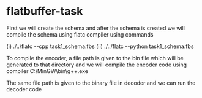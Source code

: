 # flatbuffer-task
First we will create the schema and after the schema is created we will compile the schema using flatc compiler using commands

(i) ./../flatc --cpp task1_schema.fbs
(ii) ./../flatc --python task1_schema.fbs

To compile the encoder, a file path is given to the bin file which will be generated to that directory and we will compile the encoder code using compiler 
C:\MinGW\bin\g++.exe

The same file path is given to the binary file in decoder and we can run the decoder code 
